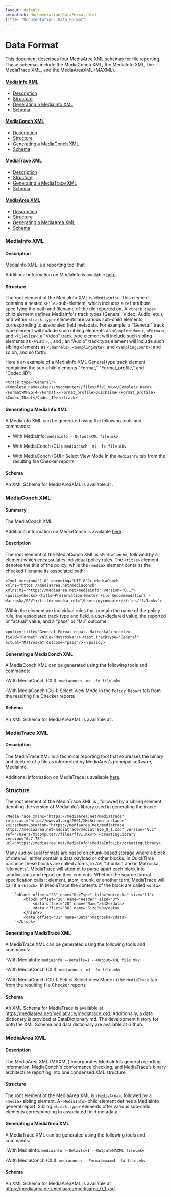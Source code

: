 ```yaml
---
layout: default
permalink: documentation/DataFormat.html
title: "Documentation: Data Format"
---
```


# Data Format

This document describes four MediaArea XML schemas for file reporting. These schemas include the MediaConch XML, the MediaInfo XML, the MediaTrace XML, and the MediaAreaXML (MAXML). 

#### [MediaInfo XML](#mediainfo-xml)
- [Description](#description)
- [Structure](#structure)
- [Generating a MediaInfo XML](#generating-a-mediainfo-xml)
- [Schema](#schema)

#### [MediaConch XML](#mediaconch-xml)
- [Description](#description)
- [Structure](#structure)
- [Generating a MediaConch XML](#generating-a-mediaconch-xml)
- [Schema](#schema)

#### [MediaTrace XML](#mediatrace-xml)

- [Description](#description)
- [Structure](#structure)
- [Generating a MediaTrace XML](#generating-a-mediatrace-xml)
- [Schema](#schema)

#### [MediaArea XML](#mediaarea-xml)

- [Description](#description)
- [Structure](#structure)
- [Generating a MediaArea XML](#generating-a-mediaarea-xml)
- [Schema](#schema)

### MediaInfo XML

#### Description

MediaInfo XML is a reporting tool that 

Additional information on MediaInfo is available [here](https://mediaarea.net/en/MediaInfo).

#### Structure

The root element of the MediaInfo XML is `<Mediainfo>`. This element contains a nested `<File>` sub-element, which includes a `ref` attribute specifying the path and filename of the file reported on. A `<track type>` child element defines MediaInfo's track types (General, Video, Audio, etc.), and within `<track type>` elements are various sub-child elements corresponding to associated field metadata. For example, a "General" track type element will include such sibling elements as `<CompleteName>`, `<Format>`, and `<FileSize>`; a "Video" track type element will include such sibling elements as `<Width>`, <Height>, and <PixelAspectRatio>; an "Audio" track type element will include such sibling elements as `<Channels>`, `<SamplingRate>`, and `<SamplingCount>`; and so on, and so forth. 

Here's an example of a MediaInfo XML General type track element containing the sub-child elements "Format," "Format_profile," and "Codec_ID": 

`<track type="General">`
`<Complete_name>/Users/mycomputer//files/ffv1.mkv</Complete_name>`
`<Format>MPEG-4</Format>`
`<Format_profile>QuickTime</Format_profile>`
`<Codec_ID>qt</Codec_ID>`
`</track>`

#### Generating a MediaInfo XML

A MediaInfo XML can be generated using the following tools and commands:

- With MediaInfo: `mediainfo --Output=XML file.mkv`

- With MediaConch (CLI): `mediaconch -mi -fx file.mkv`

- With MediaConch (GUI): Select View Mode in the `MediaInfo` tab from the resulting file Checker reports

#### Schema

An XML Schema for MediaAreaXML is available at . 

### MediaConch XML

#### Summary

The MediaConch XML 

Additional information on MediaConch is available [here](https://mediaarea.net/MediaConch/).

#### Description

The root element of the MediaConch XML is `<MediaConch>`, followed by a <policyChecks> element which encapsulates individual policy rules. The `<title>` element denotes the title of the policy, while the `<media>` element contains the checked filename its associated path:

`<?xml version="1.0" encoding="UTF-8"?>`
`<MediaConch xmlns="https://mediaarea.net/mediaconch" xmlns:mi="https://mediaarea.net/mediainfo" version="0.1">`
`<policyChecks>`
`<title>Preservation Master File Recommendations - Matroska/FFV1</title>`
`<media ref="/Users/mycomputer//files/ffv1.mkv">`

Within the <policyChecks> element are individual <policy> rules that contain the name of the policy rule, the associated track type and field, a user-declared value, the reported or “actual” value, and a “pass” or “fail” outcome:

`<policy title="General Format equals Matroska">`
`<context field="Format" value="Matroska"/>`
`<test tracktype="General" actual="Matroska" outcome="pass"/>`
`</policy>`

#### Generating a MediaConch XML

A MediaConch XML can be generated using the following tools and commands:

-With MediaConch (CLI): `mediaconch -mc -fx file.mkv`

-With MediaConch (GUI): Select View Mode in the `Policy Report` tab from the resulting file Checker reports

#### Schema

An XML Schema for MediaAreaXML is available at . 

### MediaTrace XML

#### Description

The MediaTrace XML is a technical reporting tool that expresses the binary architecture of a file as interpreted by MediaArea’s principal software, MediaInfo. 

Additional information on MediaTrace is available [here](https://mediaarea.net/mediatrace/).

### Structure

The root element of the MediaTrace XML is <MediaTrace>, followed by a <creatingLibrary> sibling element denoting the version of MediaInfo’s library used in generating the trace:

`<MediaTrace
    xmlns="https://mediaarea.net/mediatrace"
    xmlns:xsi="http://www.w3.org/2001/XMLSchema-instance"
    xsi:schemaLocation="https://mediaarea.net/mediatrace https://mediaarea.net/mediatrace/mediatrace_0_1.xsd"
    version="0.1"
    ref="/Users/mycomputer//files/ffv1.mkv">
<creatingLibrary version="0.7.78" url="https://mediaarea.net/MediaInfo">MediaInfoLib</creatingLibrary>`

Many audiovisual formats are based on chunk-based storage where a block of data will either contain a data payload or other blocks. In QuickTime parlance these blocks are called atoms, in AVI “chunks”, and in Matroska, “elements”. MediaTrace will attempt to parse apart each block into subdivisions and report on their contents. Whether the source format specification calls it element, atom, chunk, or another term, MediaTrace will call it a `<block>`. In MediaTrace the contents of the block are called `<data>`:

        `<block offset="28" name="DocType" info="matroska" size="11">
            <block offset="28" name="Header" size="3">
                <data offset="28" name="Name">642</data>
                <data offset="30" name="Size">8</data>
            </block>
            <data offset="31" name="Data">matroska</data>
        `</block>`

#### Generating a MediaTrace XML

A MediaTrace XML can be generated using the following tools and commands:

-With MediaInfo: `mediainfo --Details=1 --Output=XML file.mkv`

-With MediaConch (CLI): `mediaconch -mt -fx file.mkv`

-With MediaConch (GUI): Select Select View Mode in the `MediaTrace` tab from the resulting file Checker reports

#### Schema

An XML Schema for MediaTrace is available at https://mediaarea.net/mediatrace/mediatrace.xsd. Additionally, a data dictionary is provided at DataDictionary.md. The development history for both the XML Schema and data dictionary are available at Github.

### MediaArea XML 

#### Description

The MediaArea XML (MAXML) incorporates MediaInfo’s general reporting information, MediaConch's conformance checking, and MediaTrace’s binary architecture reporting into one condensed XML structure. 

#### Structure

The root element of the MediaArea XML is `<MediaArea>`, followed by a `<media>` sibling element. A `<MediaInfo>` child element defines a MediaInfo general report. Sibling `<track type>` elements offer various sub-child elements corresponding to associated field metadata. 

#### Generating a MediaArea XML

A MediaTrace XML can be generated using the following tools and commands:

-With MediaInfo: `mediainfo --Details=1 --Output=MAXML file.mkv`

-With MediaConch (CLI): `mediaconch --Format=maxml -fa file.mkv`

#### Schema

An XML Schema for MediaAreaXML is available at https://mediaarea.net/mediaarea/mediaarea_0_1.xsd.


